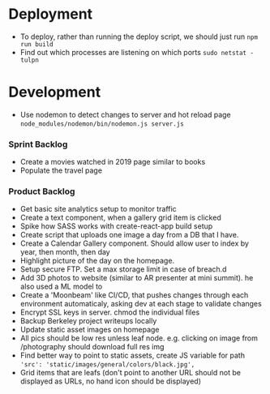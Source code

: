 # Deployment
 - To deploy, rather than running the deploy script, we should just run 
    `npm run build`
 - Find out which processes are listening on which ports
    `sudo netstat -tulpn`

# Development
 - Use nodemon to detect changes to server and hot reload page
    `node_modules/nodemon/bin/nodemon.js server.js`
 
### Sprint Backlog
 - Create a movies watched in 2019 page similar to books
 - Populate the travel page 
 
### Product Backlog
 - Get basic site analytics setup to monitor traffic
 - Create a text component, when a gallery grid item is clicked
 - Spike how SASS works with create-react-app build setup
 - Create script that uploads one image a day from a DB that I have.
 - Create a Calendar Gallery component.  Should allow user to index by year, then month, then day
 - Highlight picture of the day on the homepage.
 - Setup secure FTP. Set a max storage limit in case of breach.d
 - Add 3D photos to website (similar to AR presenter at mini summit). he also used a ML model to
 - Create a 'Moonbeam' like CI/CD, that pushes changes through each environment automaticaly, asking dev at each stage to validate changes
 - Encrypt SSL keys in server. chmod the individual files
 - Backup Berkeley project writeups locally
 - Update static asset images on homepage
 - All pics should be low res unless leaf node. e.g. clicking on image from /photography should download full res img
 - Find better way to point to static assets, create JS variable for path
    `'src': 'static/images/general/colors/black.jpg',` 
 - Grid items that are leafs (don't point to another URL should not be displayed as URLs, no hand icon should be displayed) 
